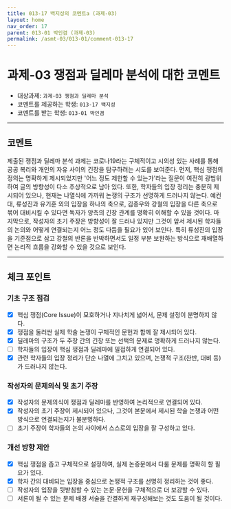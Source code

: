 ```yaml
---
title: 013-17 백지성의 코멘트a (과제-03) 
layout: home
nav_order: 17
parent: 013-01 박인겸 (과제-03)
permalink: /asmt-03/013-01/comment-013-17
---
```


# 과제-03 쟁점과 딜레마 분석에 대한 코멘트

- 대상과제: `과제-03 쟁점과 딜레마 분석`
- 코멘트를 제공하는 학생: `013-17 백지성` 
- 코멘트를 받는 학생: `013-01 박인겸` 

---

## 코멘트

제출된 쟁점과 딜레마 분석 과제는 코로나19라는 구체적이고 시의성 있는 사례를 통해 공공 복리와 개인의 자유 사이의 긴장을 탐구하려는 시도를 보여준다. 
먼저, 핵심 쟁점의 정의는 명확하게 제시되었지만 '어느 정도 제한할 수 있는가'라는 질문이 여전히 광범위하여 글의 방향성이 다소 추상적으로 남아 있다. 또한, 학자들의 입장 정리는 충분히 제시되어 있으나, 현재는 나열식에 가까워 논쟁의 구조가 선명하게 드러나지 않는다. 예컨대, 류성진과 유기훈 외의 입장을 하나의 축으로, 김종우와 강철의 입장을 다른 축으로 묶어 대비시킬 수 있다면 독자가 양측의 긴장 관계를 명확히 이해할 수 있을 것이다. 마지막으로, 작성자의 초기 주장은 방향성이 잘 드러나 있지만 그것이 앞서 제시된 학자들의 논의와 어떻게 연결되는지 어느 정도 다듬을 필요가 있어 보인다. 특히 류성진의 입장을 기준점으로 삼고 강철의 반론을 반박하면서도 일정 부분 보완하는 방식으로 재배열하면 논리적 흐름을 강화할 수 있을 것으로 보인다.

---

## 체크 포인트

### **기초 구조 점검**
- [x] 핵심 쟁점(Core Issue)이 모호하거나 지나치게 넓어서, 문제 설정이 분명하지 않다.
- [x] 쟁점을 둘러싼 실제 학술 논쟁이 구체적인 문헌과 함께 잘 제시되어 있다.
- [x] 딜레마의 구조가 두 주장 간의 긴장 또는 선택의 문제로 명확하게 드러나지 않는다.
- [ ] 학자들의 입장이 핵심 쟁점과 딜레마에 밀접하게 연결되어 있다.
- [x] 관련 학자들의 입장 정리가 단순 나열에 그치고 있으며, 논쟁적 구조(찬반, 대비 등)가 드러나지 않는다.

### **작성자의 문제의식 및 초기 주장**
- [x] 작성자의 문제의식이 쟁점과 딜레마를 반영하여 논리적으로 연결되어 있다.
- [x] 작성자의 초기 주장이 제시되어 있으나, 그것이 본문에서 제시된 학술 논쟁과 어떤 방식으로 연결되는지가 불분명하다.
- [ ] 초기 주장이 학자들의 논의 사이에서 스스로의 입장을 잘 구성하고 있다.

### **개선 방향 제안**
- [x] 핵심 쟁점을 좁고 구체적으로 설정하여, 실제 논증문에서 다룰 문제를 명확히 할 필요가 있다.
- [x] 학자 간의 대비되는 입장을 중심으로 논쟁적 구조를 선명히 정리하는 것이 좋다.
- [ ] 작성자의 입장을 뒷받침할 수 있는 논문·문헌을 구체적으로 더 보강할 수 있다.
- [ ] 서론이 될 수 있는 문제 배경 서술을 간결하게 재구성해보는 것도 도움이 될 것이다.

